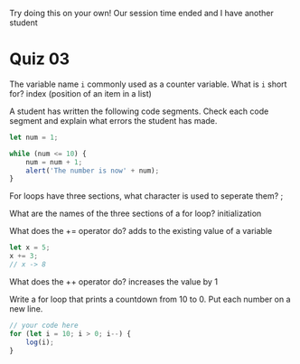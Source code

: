 Try doing this on your own! Our session time ended and I have another student

# Quiz 03

The variable name `i` commonly used as a counter variable. What is `i` short for?
index (position of an item in a list)

A student has written the following code segments. Check each code segment and explain what errors the student has made.

```js
let num = 1;

while (num <= 10) {
	num = num + 1;
	alert('The number is now' + num);
}
```

For loops have three sections, what character is used to seperate them?
;

What are the names of the three sections of a for loop?
initialization

What does the += operator do?
adds to the existing value of a variable

```js
let x = 5;
x += 3;
// x -> 8
```

What does the ++ operator do?
increases the value by 1

Write a for loop that prints a countdown from 10 to 0. Put each number on a new line.

```js
// your code here
for (let i = 10; i > 0; i--) {
	log(i);
}
```
